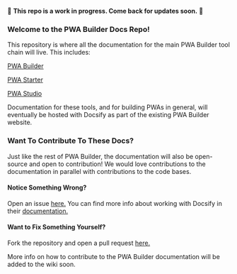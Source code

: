 :construction: **This repo is a work in progress. Come back for updates soon.** :construction:

### Welcome to the PWA Builder Docs Repo!


This repository is where all the documentation for the main PWA Builder tool chain will live. This includes:

 [PWA Builder](https://github.com/pwa-builder/PWABuilder)

 [PWA Starter](https://github.com/pwa-builder/pwa-starter)

 [PWA Studio](https://github.com/pwa-builder/pwa-studio)

Documentation for these tools, and for building PWAs in general, will eventually be hosted with Docsify as part of the existing PWA Builder website.

### Want To Contribute To These Docs?
Just like the rest of PWA Builder, the documentation will also be open-source and open to contribution! We would love contributions to the documentation in parallel with contributions to the code bases.

#### Notice Something Wrong?
Open an issue [here.](https://github.com/pwa-builder/PWABuilder/issues) You can find more info about working with Docsify in their [documentation.](https://docsify.js.org/#/?id=docsify)

#### Want to Fix Something Yourself?
Fork the repository and open a pull request [here.]()

More info on how to contribute to the PWA Builder documentation will be added to the wiki soon.
